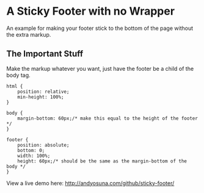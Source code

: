 A Sticky Footer with no Wrapper
===============================

An example for making your footer stick to the bottom of the page without the extra markup.

The Important Stuff
-------------------

Make the markup whatever you want, just have the footer be a child of the body tag.

```
html {
	position: relative;
	min-height: 100%;
}

body {
	margin-bottom: 60px;/* make this equal to the height of the footer */
}

footer {
	position: absolute;
	bottom: 0;
	width: 100%;
	height: 60px;/* should be the same as the margin-bottom of the body */
}
```

View a live demo here: http://andyosuna.com/github/sticky-footer/
